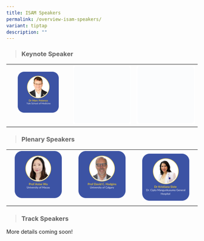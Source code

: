 ```yaml
---
title: ISAM Speakers
permalink: /overview-isam-speakers/
variant: tiptap
description: ""
---
```

<blockquote>
<h3>Keynote Speaker</h3>
</blockquote>
<table style="minWidth: 75px">
<colgroup>
<col>
<col>
<col>
</colgroup>
<tbody>
<tr>
<th rowspan="1" colspan="1"><a class="isomer-image-wrapper" href="/marc-potenza/"><img style="width: 70%;" height="auto" width="100%" alt="" src="/images/ISAM Speakers/Marc_Potenza_v1.png"></a>
<p></p>
</th>
<th rowspan="1" colspan="1">
<div class="isomer-image-wrapper">
<img style="width: 100%" height="auto" width="100%" alt="" src="/images/emptyblock01.png">
</div>
</th>
<th rowspan="1" colspan="1">
<div class="isomer-image-wrapper">
<img style="width: 100%" height="auto" width="100%" alt="" src="/images/emptyblock01.png">
</div>
</th>
</tr>
</tbody>
</table>
<blockquote>
<h3>Plenary Speakers</h3>
</blockquote>
<table style="minWidth: 75px">
<colgroup>
<col>
<col>
<col>
</colgroup>
<tbody>
<tr>
<th rowspan="1" colspan="1"><a class="isomer-image-wrapper" href="/anise-wu/"><img style="width: 80%;" height="auto" width="100%" alt="" src="/images/ISAM Speakers/Anise_Wu_v1.png"></a>
<p></p>
</th>
<th rowspan="1" colspan="1"><a class="isomer-image-wrapper" href="/david-hodgins/"><img style="width: 80%;" height="auto" width="100%" alt="" src="/images/ISAM Speakers/david_hodgins_v1.png"></a>
<p></p>
</th>
<th rowspan="1" colspan="1"><a class="isomer-image-wrapper" href="/kristiana-siste/"><img style="width: 80%;" height="auto" width="100%" alt="" src="/images/Plenary_Kristiana_Siste__1_.png"></a>
</th>
</tr>
</tbody>
</table>
<blockquote>
<h3>Track Speakers</h3>
</blockquote>
<p>More details coming soon!</p>